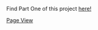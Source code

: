 Find Part One of this project [here!](https://aej6qm.github.io/Telling-Stories-with-Data/final_project_part_1_AnneJensen.html)

[Page View](https://aej6qm.github.io/Telling-Stories-with-Data/final_project_part_2_AnneJensen.md)
